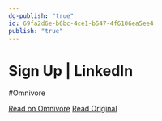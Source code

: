 ```yaml
---
dg-publish: "true"
id: 69fa2d6e-b6bc-4ce1-b547-4f6106ea5ee4
publish: "true"
---
```


# Sign Up | LinkedIn
#Omnivore

[Read on Omnivore](https://omnivore.app/me/https-www-linkedin-com-feed-update-urn-li-activity-7094613095880-189d7ebc2ce)
[Read Original](https://www.linkedin.com/feed/update/urn:li:activity:7094613095880257537)